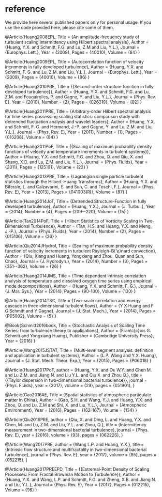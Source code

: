 # reference
We provide here several published papers only for personal usage. If you use the code provided here, please cite some of them.

@Article{Huang2008EPL,
  Title                    = {An amplitude-frequency study of turbulent scaling intermittency using Hilbert spectral analysis},
  Author                   = {Huang, Y.X. and Schmitt, F.G. and Lu, Z.M and Liu, Y.L.},
  Journal                  = {Europhys. Lett.},
  Year                     = {2008},
  Pages                    = {40010},
  Volume                   = {84}
}

@Article{Huang2009EPL,
  Title                    = {Autocorrelation function of velocity increments in fully developed turbulence},
  Author                   = {Huang, Y.X. and Schmitt, F. G. and Lu, Z.M. and Liu, Y.L.},
  Journal                  = {Europhys. Lett.},
  Year                     = {2009},
  Pages                    = {40010},
  Volume                   = {86}
}

@Article{Huang2010PRE,
  Title                    = {{Second-order structure function in fully developed turbulence}},
  Author                   = {Huang, Y.X. and Schmitt, F.G. and Lu, Z.M. and Fougairolles, P. and Gagne, Y. and Liu, Y.L.},
  Journal                  = {Phys. Rev. E},
  Year                     = {2010},
  Number                   = {2},
  Pages                    = {026319},
  Volume                   = {82}
}



@Article{Huang2011PRE,
  Title                    = {Arbitrary-order Hilbert spectral analysis for time series possessing scaling statistics: comparison study with detrended fluctuation analysis and wavelet leaders},
  Author                   = {Huang, Y.X. and Schmitt, F. G. and Hermand, J.-P. and Gagne, Y. and Lu, Z.M. and Liu, Y.L.},
  Journal                  = {Phys. Rev. E},
  Year                     = {2011},
  Number                   = {1},
  Pages                    = {016208},
  Volume                   = {84}
}


@Article{Huang2011PoF,
  Title                    = {{Scaling of maximum probability density functions of velocity and temperature increments in turbulent systems}},
  Author                   = {Huang, Y.X. and Schmitt, F.G. and Zhou, Q. and Qiu, X. and Shang, X.D. and Lu, Z.M. and Liu, Y.L.},
  Journal                  = {Phys. Fluids},
  Year                     = {2011},
  Pages                    = {125101},
  Volume                   = {23}
}


@Article{Huang2013PRE,
  Title                    = {Lagrangian single particle turbulent statistics through the Hilbert-Huang Transforms},
  Author                   = {Huang, Y.X. and Biferale, L. and Calzavarini, E. and Sun, C. and Toschi, F.},
  Journal                  = {Phys. Rev. E},
  Year                     = {2013},
  Pages                    = {041003(R)},
  Volume                   = {87}
}


@Article{Huang2014JoT,
  Title                    = {Detrended Structure-Function in fully developed turbulence},
  Author                   = {Huang, Y.X.},
  Journal                  = {J. Turbul.},
  Year                     = {2014},
  Number                   = {4},
  Pages                    = {209--220},
  Volume                   = {15}
}


@Article{Tan2014PoF,
  Title                    = {Hilbert Statistics of Vorticity Scaling in Two-Dimensional Turbulence},
  Author                   = {Tan, H.S. and Huang, Y.X. and Meng, J.-P.},
  Journal                  = {Phys. Fluids},
  Year                     = {2014},
  Number                   = {2},
  Pages                    = {015106},
  Volume                   = {26}
}


@Article{Qiu2014JHydrol,
  Title                    = {Scaling of maximum probability density function of velocity increments in turbulent Rayleigh-B{\'e}nard convection},
  Author                   = {Qiu, Xiang and Huang, Yongxiang and Zhou, Quan and Sun, Chao},
  Journal                  = {J. Hydrodyn.},
  Year                     = {2014},
  Number                   = {3},
  Pages                    = {351--362},
  Volume                   = {26}
}

@Article{Huang2014JMS,
  Title                    = {Time dependent intrinsic correlation analysis of temperature and dissolved oxygen time series using empirical mode decompositions},
  Author                   = {Huang, Y.X. and Schmitt, F. G.},
  Journal                  = {J. Mar. Sys.},
  Year                     = {2014},
  Pages                    = {90-100},
  Volume                   = {130}
}

@Article{Huang2014TSC,
  Title                    = {Two-scale correlation and energy cascade in three-dimensional turbulent flows},
  Author                   = {Y X Huang and F G Schmitt and Y Gagne},
  Journal                  = {J. Stat. Mech.},
  Year                     = {2014},
  Pages                    = {P05002},
  Volume                   = {5}
}

@Book{Schmitt2016book,
  Title                    = {Stochastic Analysis of Scaling Time Series: from turbulence theory to applications},
  Author                   = {Fran\c{c}ois G. Schmitt and Yongxiang Huang},
  Publisher                = {Cambridge University Press},
  Year                     = {2016}
}

@Article{Wang2015JSTAT,
  Title                    = {Multi-level segment analysis: definition and application in turbulent systems},
  Author                   = {L.P. Wang and Y.X. Huang},
  Journal                  = {J. Stat. Mech. Theor. Exp.},
  Year                     = {2015},
  Pages                    = {P06018}
}

@Article{Huang2017PoF,
  author  = {Huang, Y.X. and Ou W.Y. and Chen M. and Lu Z.M. and Jiang N. and Liu Y.L. and Qiu X. and Zhou Q.},
  title   = {{Taylor dispersion in two-dimensional bacterial turbulence}},
  journal = {Phys. Fluids},
  year    = {2017},
  volume  = {29},
  pages   = {051901},
}

@Article{Gao2016AE,
  Title                    = {Spatial statistics of atmospheric particulate matter in China},
  Author                   = {Gao, S.H. and Wang, Y.J. and Huang, Y.X. and Zhou, Q. and Lu, Z.M and Shi, X. and Liu, Y.L.},
  Journal                  = {Atmospheric Environment},
  Year                     = {2016},
  Pages                    = {162-167},
  Volume                   = {134}
}

@Article{Qiu2016PRE,
  author        = {Qiu, X. and Ding, L. and Huang, Y.X. and Chen, M. and Lu, Z.M. and Liu, Y.L. and Zhou, Q.},
  title         = {Intermittency measurement in two-dimensional bacterial turbulence},
  journal       = {Phys. Rev. E},
  year          = {2016},
  volume        = {93},
  pages         = {062226},
}

@Article{Wang2017PRE,
  author        = {Wang L.P. and Huang, Y.X.},
  title         = {Intrinsic flow structure and multifractality in two-dimensional bacterial turbulence},
  journal       = {Phys. Rev. E},
  year          = {2017},
  volume        = {95},
  pages         = {052215},
}



@Article{Huang2017PREEPD,
  Title                    = {{Extremal-Point Density of Scaling Processes: From Fractal Brownian Motion to Turbulence}},
  Author                   = {Huang, Y.X. and Wang, L.P. and Schmitt, F.G. and Zheng, X.B. and Jiang N. and  Liu, Y.L.},
  Journal                  = {Phys. Rev. E},
  Year                     = {2017},
  Pages                    = {012215},
  Volume                   = {96}
}
